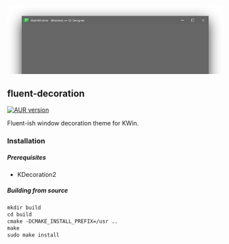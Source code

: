 ![Demo](data/window.png)

## fluent-decoration

[![AUR version](https://img.shields.io/aur/version/fluent-decoration-git?style=flat-square)](https://aur.archlinux.org/packages/fluent-decoration-git/)

Fluent-ish window decoration theme for KWin.

### Installation

##### Prerequisites

* KDecoration2

##### Building from source

```
mkdir build
cd build
cmake -DCMAKE_INSTALL_PREFIX=/usr ..
make
sudo make install
```
